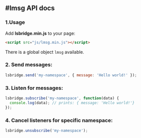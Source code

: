 #lmsg API docs    
---   
### 1.Usage 
Add **lsbridge.min.js** to your page:

```html
<script src="js/lmsg.min.js"></script>
```

There is a global object `lmsg` available.

### 2. Send messages:      

```js
lsbridge.send('my-namespace', { message: 'Hello world!' });
```

### 3. Listen for messages:         

```js
lsbridge.subscribe('my-namespace', function(data) {
  console.log(data); // prints: { message: 'Hello world!'}
});
```

### 4. Cancel listeners for specific namespace:       

```js
lsbridge.unsubscribe('my-namespace');
```    